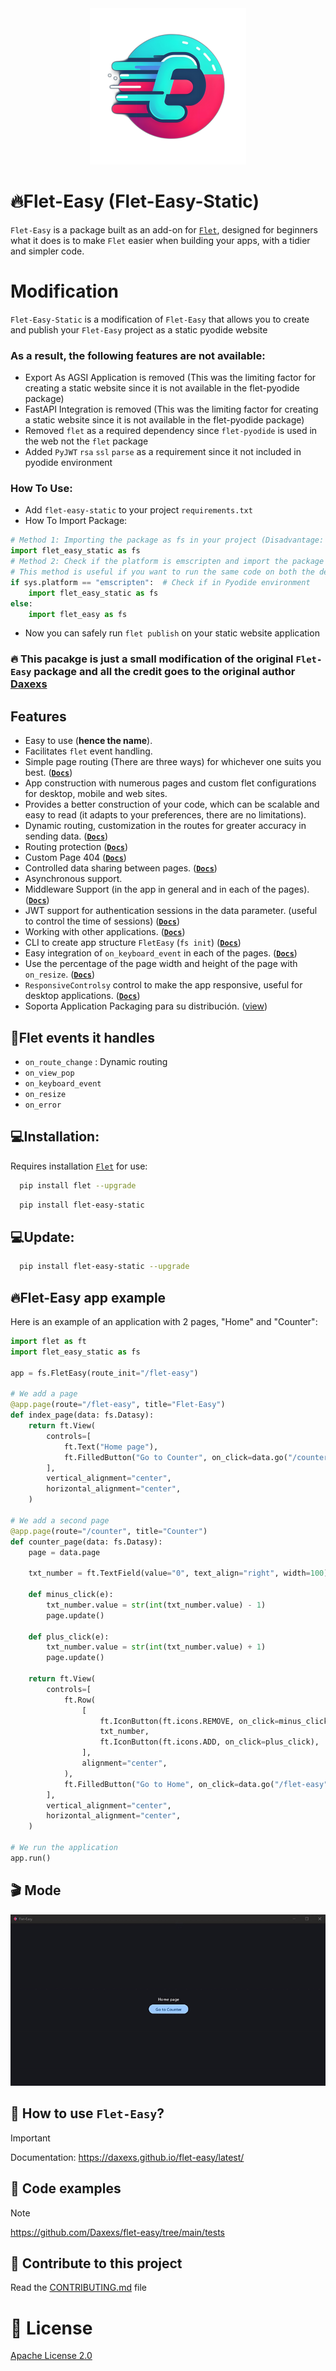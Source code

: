 <div align="center">
    <img src="https://github.com/Daxexs/flet-easy/blob/main/media/logo.png?raw=true" alt="logo" width="250">
</div>


# 🔥Flet-Easy (Flet-Easy-Static)
`Flet-Easy` is a package built as an add-on for [`Flet`](https://github.com/flet-dev/flet), designed for beginners what it does is to make `Flet` easier when building your apps, with a tidier and simpler code.

# Modification 
`Flet-Easy-Static` is a modification of `Flet-Easy` that allows you to create and publish your `Flet-Easy` project as a static pyodide website
### As a result, the following features are not available:
- Export As AGSI Application is removed (This was the limiting factor for creating a static website since it is not available in the flet-pyodide package)
- FastAPI Integration is removed (This was the limiting factor for creating a static website since it is not available in the flet-pyodide package)
- Removed `flet` as a required dependency since `flet-pyodide` is used in the web not the `flet` package
- Added `PyJWT` `rsa` `ssl` `parse` as a requirement since it not included in pyodide environment
### How To Use:
- Add `flet-easy-static` to your project `requirements.txt`
- How To Import Package:
```python
# Method 1: Importing the package as fs in your project (Disadvantage: You will have to import this in you whole project, and also install the package)
import flet_easy_static as fs
# Method 2: Check if the platform is emscripten and import the package accordingly (Disadvantage: You will have to import this in you whole project)
# This method is useful if you want to run the same code on both the desktop and the web and you don't have to install flet-easy-static package on your desktop
if sys.platform == "emscripten":  # Check if in Pyodide environment
    import flet_easy_static as fs
else:
    import flet_easy as fs
  ```
- Now you can safely run `flet publish` on your static website application
### 🔥 This pacakge is just a small modification of the original `Flet-Easy` package and all the credit goes to the original author [Daxexs](https://pypi.org/user/Daxexs/) 

## Features
* Easy to use (**hence the name**).
* Facilitates `flet` event handling.
* Simple page routing (There are three ways) for whichever one suits you best. ([**`Docs`**](https://daxexs.github.io/flet-easy/latest/dynamic-routes/))
* App construction with numerous pages and custom flet configurations for desktop, mobile and web sites.
* Provides a better construction of your code, which can be scalable and easy to read (it adapts to your preferences, there are no limitations).
* Dynamic routing, customization in the routes for greater accuracy in sending data. ([**`Docs`**](https://daxexs.github.io/flet-easy/latest/dynamic-routes/#custom-validation))
* Routing protection ([**`Docs`**](https://daxexs.github.io/flet-easy/latest/Customized-app/Route-protection/))
* Custom Page 404 ([**`Docs`**](https://daxexs.github.io/flet-easy/latest/Customized-app/Page-404/))
* Controlled data sharing between pages. ([**`Docs`**](https://daxexs.github.io/flet-easy/latest/Data-sharing-between-pages/))
* Asynchronous support.
* Middleware Support (in the app in general and in each of the pages). ([**`Docs`**](https://daxexs.github.io/flet-easy/latest/Midleware/))
* JWT support for authentication sessions in the data parameter. (useful to control the time of sessions) ([**`Docs`**](https://daxexs.github.io/flet-easy/latest/Basic-JWT/))
* Working with other applications. ([**`Docs`**](https://daxexs.github.io/flet-easy/latest/Data-sharing-between-pages/))
* CLI to create app structure `FletEasy` (`fs init`) ([**`Docs`**](https://daxexs.github.io/flet-easy/latest/CLI-to-create-app/))
* Easy integration of `on_keyboard_event` in each of the pages. ([**`Docs`**](https://daxexs.github.io/flet-easy/latest/Events/keyboard-event/))
* Use the percentage of the page width and height of the page with `on_resize`. ([**`Docs`**](https://daxexs.github.io/flet-easy/latest/Events/On-resize/))
* `ResponsiveControlsy` control to make the app responsive, useful for desktop applications. ([**`Docs`**](https://daxexs.github.io/flet-easy/latest/ResponsiveControlsy/))
* Soporta Application Packaging para su distribución. ([view](https://flet.dev/docs/publish))

## 📌Flet events it handles

- `on_route_change` :  Dynamic routing
- `on_view_pop`
- `on_keyboard_event`
- `on_resize`
- `on_error`

## 💻Installation:

Requires installation [`Flet`](https://github.com/flet-dev/flet) for use:
```bash
  pip install flet --upgrade
```
```bash
  pip install flet-easy-static
```

## 💻Update:
```bash
  pip install flet-easy-static --upgrade
```

## 🔥Flet-Easy app example
Here is an example of an application with 2 pages, "Home" and "Counter":

```python
import flet as ft
import flet_easy_static as fs

app = fs.FletEasy(route_init="/flet-easy")

# We add a page
@app.page(route="/flet-easy", title="Flet-Easy")
def index_page(data: fs.Datasy):
    return ft.View(
        controls=[
            ft.Text("Home page"),
            ft.FilledButton("Go to Counter", on_click=data.go("/counter")),
        ],
        vertical_alignment="center",
        horizontal_alignment="center",
    )

# We add a second page
@app.page(route="/counter", title="Counter")
def counter_page(data: fs.Datasy):
    page = data.page

    txt_number = ft.TextField(value="0", text_align="right", width=100)

    def minus_click(e):
        txt_number.value = str(int(txt_number.value) - 1)
        page.update()

    def plus_click(e):
        txt_number.value = str(int(txt_number.value) + 1)
        page.update()

    return ft.View(
        controls=[
            ft.Row(
                [
                    ft.IconButton(ft.icons.REMOVE, on_click=minus_click),
                    txt_number,
                    ft.IconButton(ft.icons.ADD, on_click=plus_click),
                ],
                alignment="center",
            ),
            ft.FilledButton("Go to Home", on_click=data.go("/flet-easy")),
        ],
        vertical_alignment="center",
        horizontal_alignment="center",
    )

# We run the application
app.run()
```

## 🎬 **Mode**
![app example](https://github.com/Daxexs/flet-easy/blob/main/media/app-example.gif?raw=true "app example")

## 🚀 How to use `Flet-Easy`?
> [!IMPORTANT]
Documentation: https://daxexs.github.io/flet-easy/latest/

## 👀 Code examples
> [!NOTE]
https://github.com/Daxexs/flet-easy/tree/main/tests

## 🔎 Contribute to this project
Read the [CONTRIBUTING.md](https://github.com/Daxexs/flet-easy/blob/main/CONTRIBUTING.md) file

# 🧾 License
[Apache License 2.0](https://choosealicense.com/licenses/apache-2.0/)